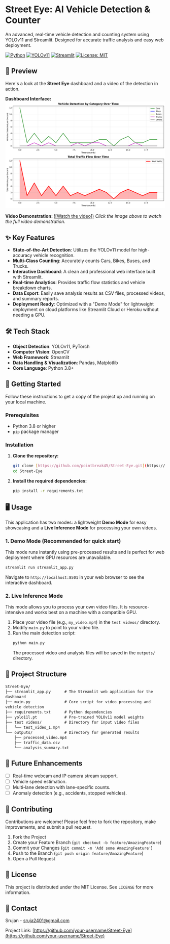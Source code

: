 # Street Eye: AI Vehicle Detection & Counter

An advanced, real-time vehicle detection and counting system using YOLOv11 and Streamlit. Designed for accurate traffic analysis and easy web deployment.

[![Python](https://img.shields.io/badge/Python-3.8+-blue.svg)](https://python.org)
[![YOLOv11](https://img.shields.io/badge/YOLOv11-Ultralytics-orange.svg)](https://ultralytics.com)
[![Streamlit](https://img.shields.io/badge/Streamlit-Dashboard-red.svg)](https://streamlit.io)
[![License: MIT](https://img.shields.io/badge/License-MIT-yellow.svg)](https://opensource.org/licenses/MIT)

## 🎥 Preview

Here's a look at the **Street Eye** dashboard and a video of the detection in action.

**Dashboard Interface:**
![Street Eye Dashboard Screenshot](outputs/traffic_plot.png)

**Video Demonstration:**
[![Watch the video])](outputs/processed_video.mp4)
*Click the image above to watch the full video demonstration.*

## ✨ Key Features

-   **State-of-the-Art Detection**: Utilizes the YOLOv11 model for high-accuracy vehicle recognition.
-   **Multi-Class Counting**: Accurately counts Cars, Bikes, Buses, and Trucks.
-   **Interactive Dashboard**: A clean and professional web interface built with Streamlit.
-   **Real-time Analytics**: Provides traffic flow statistics and vehicle breakdown charts.
-   **Data Export**: Easily save analysis results as CSV files, processed videos, and summary reports.
-   **Deployment Ready**: Optimized with a "Demo Mode" for lightweight deployment on cloud platforms like Streamlit Cloud or Heroku without needing a GPU.

## 🛠️ Tech Stack

-   **Object Detection**: YOLOv11, PyTorch
-   **Computer Vision**: OpenCV
-   **Web Framework**: Streamlit
-   **Data Handling & Visualization**: Pandas, Matplotlib
-   **Core Language**: Python 3.8+

## 🚀 Getting Started

Follow these instructions to get a copy of the project up and running on your local machine.

### Prerequisites

-   Python 3.8 or higher
-   `pip` package manager

### Installation

1.  **Clone the repository:**
    ```bash
    git clone [https://github.com/pointbreak45/Street-Eye.git](https://github.com/your-username/Street-Eye.git)
    cd Street-Eye
    ```

2.  **Install the required dependencies:**
    ```bash
    pip install -r requirements.txt
    ```

## 🖥️ Usage

This application has two modes: a lightweight **Demo Mode** for easy showcasing and a **Live Inference Mode** for processing your own videos.

### 1. Demo Mode (Recommended for quick start)

This mode runs instantly using pre-processed results and is perfect for web deployment where GPU resources are unavailable.

```bash
streamlit run streamlit_app.py
```

Navigate to `http://localhost:8501` in your web browser to see the interactive dashboard.

### 2. Live Inference Mode

This mode allows you to process your own video files. It is resource-intensive and works best on a machine with a compatible GPU.

1.  Place your video file (e.g., `my_video.mp4`) in the `test videos/` directory.
2.  Modify `main.py` to point to your video file.
3.  Run the main detection script:
    ```bash
    python main.py
    ```
    The processed video and analysis files will be saved in the `outputs/` directory.

## 📁 Project Structure

```
Street-Eye/
├── streamlit_app.py      # The Streamlit web application for the dashboard
├── main.py               # Core script for video processing and vehicle detection
├── requirements.txt      # Python dependencies
├── yolo11l.pt            # Pre-trained YOLOv11 model weights
├── test videos/          # Directory for input video files
│   └── test_video_1.mp4
└── outputs/              # Directory for generated results
    ├── processed_video.mp4
    ├── traffic_data.csv
    └── analysis_summary.txt
```

## 🎨 Future Enhancements

-   [ ] Real-time webcam and IP camera stream support.
-   [ ] Vehicle speed estimation.
-   [ ] Multi-lane detection with lane-specific counts.
-   [ ] Anomaly detection (e.g., accidents, stopped vehicles).

## 🤝 Contributing

Contributions are welcome! Please feel free to fork the repository, make improvements, and submit a pull request.

1.  Fork the Project
2.  Create your Feature Branch (`git checkout -b feature/AmazingFeature`)
3.  Commit your Changes (`git commit -m 'Add some AmazingFeature'`)
4.  Push to the Branch (`git push origin feature/AmazingFeature`)
5.  Open a Pull Request

## 📜 License

This project is distributed under the MIT License. See `LICENSE` for more information.

## 📧 Contact

Srujan - sruja2401@gmail.com

Project Link: [https://github.com/your-username/Street-Eye](https://github.com/your-username/Street-Eye)
